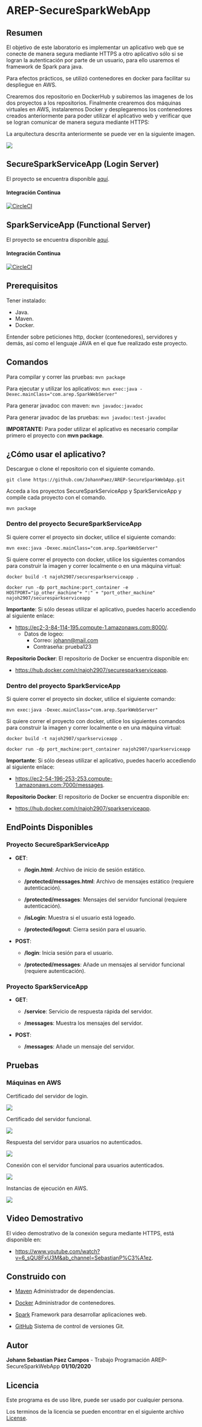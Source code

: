 # AREP-SecureSparkWebApp

## Resumen
El objetivo de este laboratorio es implementar un aplicativo web que se conecte de manera segura mediante HTTPS a otro aplicativo sólo si se logran la autenticación por parte de un usuario, para ello usaremos el framework de Spark para java.

Para efectos prácticos, se utilizó contenedores en docker para facilitar su despliegue en AWS.

Crearemos dos repositorio en DockerHub y subiremos las imagenes de los dos proyectos a los repositorios.
Finalmente crearemos dos máquinas virtuales en AWS, instalaremos Docker y desplegaremos los contenedores creados anteriormente para poder utilizar el aplicativo web y verificar que se logran comunicar de manera segura mediante HTTPS:

La arquitectura descrita anteriormente se puede ver en la siguiente imagen.

![](Images/Arquitectura.png)

## SecureSparkServiceApp (Login Server)
El proyecto se encuentra disponible [aquí](https://github.com/JohannPaez/AREP-SecureSparkServiceApp).
#### Integración Continua
[![CircleCI](https://circleci.com/gh/JohannPaez/AREP-SecureSparkServiceApp.svg?style=svg)](https://circleci.com/gh/JohannPaez/AREP-SecureSparkServiceApp)

## SparkServiceApp (Functional Server)
El proyecto se encuentra disponible [aquí](https://github.com/JohannPaez/AREP-SparkServiceApp).
#### Integración Continua
[![CircleCI](https://circleci.com/gh/JohannPaez/AREP-SparkServiceApp.svg?style=svg)](https://circleci.com/gh/JohannPaez/AREP-SparkServiceApp)

   
 ## Prerequisitos
 Tener instalado:
 - Java.
 - Maven.
 - Docker.
 
 Entender sobre peticiones http, docker (contenedores), servidores y demás, así como el lenguaje JAVA en el que fue realizado este proyecto.
 
 ## Comandos 
  Para compilar y correr las pruebas: ```mvn package```
  
  Para ejecutar y utilizar los aplicativos: ```mvn exec:java -Dexec.mainClass="com.arep.SparkWebServer"```
  
  Para generar javadoc con maven: ```mvn javadoc:javadoc```
  
  Para generar javadoc de las pruebas: ```mvn javadoc:test-javadoc```
  
  **IMPORTANTE:** Para poder utilizar el aplicativo es necesario compilar primero el proyecto con **mvn package**.
 
 ## ¿Cómo usar el aplicativo?
 Descargue o clone el repositorio con el siguiente comando.
 
    git clone https://github.com/JohannPaez/AREP-SecureSparkWebApp.git
    
Acceda a los proyectos SecureSparkServiceApp y SparkServiceApp y compile cada proyecto con el comando.

    mvn package

### Dentro del proyecto SecureSparkServiceApp

Si quiere correr el proyecto sin docker, utilice el siguiente comando:

    mvn exec:java -Dexec.mainClass="com.arep.SparkWebServer"
    
Si quiere correr el proyecto con docker, utilice los siguientes comandos para construir la imagen y correr localmente o en una máquina virtual:

    docker build -t najoh2907/securesparkserviceapp .
    
    docker run -dp port_machine:port_container -e HOSTPORT="ip_other_machine"+ ":" + "port_other_machine" najoh2907/securesparkserviceapp
    
**Importante**: Si sólo deseas utilizar el aplicativo, puedes hacerlo accediendo al siguiente enlace:
- https://ec2-3-84-114-195.compute-1.amazonaws.com:8000/.
   - Datos de logeo:
      - Correo: johann@mail.com
      - Contraseña: prueba123

**Repositorio Docker**: El repositorio de Docker se encuentra disponible en:
- https://hub.docker.com/r/najoh2907/securesparkserviceapp.


### Dentro del proyecto SparkServiceApp

Si quiere correr el proyecto sin docker, utilice el siguiente comando:

    mvn exec:java -Dexec.mainClass="com.arep.SparkWebServer"
    
Si quiere correr el proyecto con docker, utilice los siguientes comandos para construir la imagen y correr localmente o en una máquina virtual:

    docker build -t najoh2907/sparkserviceapp .
    
    docker run -dp port_machine:port_container najoh2907/sparkserviceapp
                           
**Importante**: Si sólo deseas utilizar el aplicativo, puedes hacerlo accediendo al siguiente enlace:
- https://ec2-54-196-253-253.compute-1.amazonaws.com:7000/messages.

**Repositorio Docker**: El repositorio de Docker se encuentra disponible en:
- https://hub.docker.com/r/najoh2907/sparkserviceapp.

 ## EndPoints Disponibles 
 
### Proyecto SecureSparkServiceApp

- **GET**:

  - **/login.html**: Archivo de inicio de sesión estático.

  - **/protected/messages.html**: Archivo de mensajes estático (requiere autenticación).

  - **/protected/messages**: Mensajes del servidor funcional (requiere autenticación).

  - **/isLogin**: Muestra si el usuario está logeado.

  - **/protected/logout**: Cierra sesión para el usuario.

- **POST**:

  - **/login**: Inicia sesión para el usuario.

  - **/protected/messages**: Añade un mensajes al servidor funcional (requiere autenticación).


### Proyecto SparkServiceApp

- **GET**:

  - **/service**: Servicio de respuesta rápida del servidor. 

  - **/messages**: Muestra los mensajes del servidor.

- **POST**:

  - **/messages**: Añade un mensaje del servidor.


## Pruebas


### Máquinas en AWS

Certificado del servidor de login.

![](Images/Imagen1.png)

Certificado del servidor funcional.

![](Images/Imagen2.png)

Respuesta del servidor para usuarios no autenticados.

![](Images/Imagen3.png)

Conexión con el servidor funcional para usuarios autenticados.

![](Images/Imagen4.png)

Instancias de ejecución en AWS.

![](Images/Instancias.png)

## Video Demostrativo

El video demostrativo de la conexión segura mediante HTTPS, está disponible en:

- https://www.youtube.com/watch?v=6_sQU8FxU3M&ab_channel=SebastianP%C3%A1ez.


## Construido con

- [Maven](https://maven.apache.org/) Administrador de dependencias.

- [Docker](https://www.docker.com/) Administrador de contenedores.

- [Spark](http://sparkjava.com/) Framework para desarrollar aplicaciones web.

- [GitHub](https://github.com/) Sistema de control de versiones Git.

## Autor
**Johann Sebastian Páez Campos** - Trabajo Programación AREP-SecureSparkWebApp **01/10/2020**

## Licencia
Este programa es de uso libre, puede ser usado por cualquier persona.

Los terminos de la licencia se pueden encontrar en el siguiente archivo [License](LICENSE).
